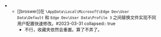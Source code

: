 -
	- [[broswer]]在 `\AppData\Local\Microsoft\Edge Dev\User Data\Default` 和 `Edge Dev\User Data\Profile 3` 之间替换文件实现不同用户配置快速修改。#2023-03-31
	  collapsed:: true
		- 不行，收藏夹依然会重置。算了不弄了。